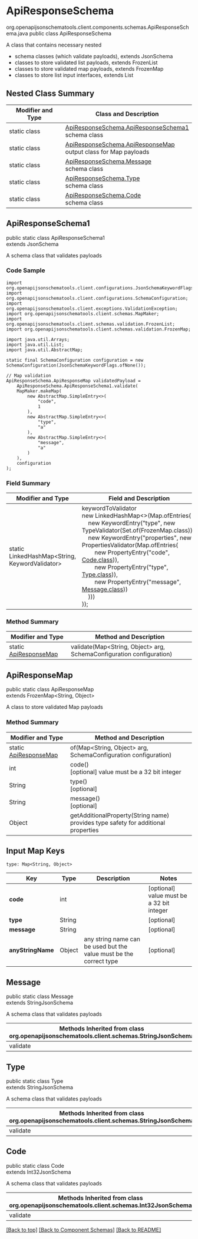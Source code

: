 # ApiResponseSchema
org.openapijsonschematools.client.components.schemas.ApiResponseSchema.java
public class ApiResponseSchema

A class that contains necessary nested
- schema classes (which validate payloads), extends JsonSchema
- classes to store validated list payloads, extends FrozenList
- classes to store validated map payloads, extends FrozenMap
- classes to store list input interfaces, extends List

## Nested Class Summary
| Modifier and Type | Class and Description |
| ----------------- | ---------------------- |
| static class | [ApiResponseSchema.ApiResponseSchema1](#apiresponseschema1)<br> schema class |
| static class | [ApiResponseSchema.ApiResponseMap](#apiresponsemap)<br> output class for Map payloads |
| static class | [ApiResponseSchema.Message](#message)<br> schema class |
| static class | [ApiResponseSchema.Type](#type)<br> schema class |
| static class | [ApiResponseSchema.Code](#code)<br> schema class |

## ApiResponseSchema1
public static class ApiResponseSchema1<br>
extends JsonSchema

A schema class that validates payloads

### Code Sample
```
import org.openapijsonschematools.client.configurations.JsonSchemaKeywordFlags;
import org.openapijsonschematools.client.configurations.SchemaConfiguration;
import org.openapijsonschematools.client.exceptions.ValidationException;
import org.openapijsonschematools.client.schemas.MapMaker;
import org.openapijsonschematools.client.schemas.validation.FrozenList;
import org.openapijsonschematools.client.schemas.validation.FrozenMap;

import java.util.Arrays;
import java.util.List;
import java.util.AbstractMap;

static final SchemaConfiguration configuration = new SchemaConfiguration(JsonSchemaKeywordFlags.ofNone());

// Map validation
ApiResponseSchema.ApiResponseMap validatedPayload =
    ApiResponseSchema.ApiResponseSchema1.validate(
    MapMaker.makeMap(
        new AbstractMap.SimpleEntry<>(
            "code",
            1
        ),
        new AbstractMap.SimpleEntry<>(
            "type",
            "a"
        ),
        new AbstractMap.SimpleEntry<>(
            "message",
            "a"
        )
    ),
    configuration
);
```

### Field Summary
| Modifier and Type | Field and Description |
| ----------------- | ---------------------- |
| static LinkedHashMap<String, KeywordValidator> |keywordToValidator<br/>new LinkedHashMap<>(Map.ofEntries(<br/>&nbsp;&nbsp;&nbsp;&nbsp;new KeywordEntry("type", new TypeValidator(Set.of(FrozenMap.class))),<br/>&nbsp;&nbsp;&nbsp;&nbsp;new KeywordEntry("properties", new PropertiesValidator(Map.ofEntries(<br>&nbsp;&nbsp;&nbsp;&nbsp;&nbsp;&nbsp;&nbsp;&nbsp;new PropertyEntry("code", [Code.class](#code))),<br>&nbsp;&nbsp;&nbsp;&nbsp;&nbsp;&nbsp;&nbsp;&nbsp;new PropertyEntry("type", [Type.class](#type))),<br>&nbsp;&nbsp;&nbsp;&nbsp;&nbsp;&nbsp;&nbsp;&nbsp;new PropertyEntry("message", [Message.class](#message)))<br>&nbsp;&nbsp;&nbsp;&nbsp;)))<br>)); |

### Method Summary
| Modifier and Type | Method and Description |
| ----------------- | ---------------------- |
| static [ApiResponseMap](#apiresponsemap) | validate(Map<String, Object> arg, SchemaConfiguration configuration) |

## ApiResponseMap
public static class ApiResponseMap<br>
extends FrozenMap<String, Object>

A class to store validated Map payloads

### Method Summary
| Modifier and Type | Method and Description |
| ----------------- | ---------------------- |
| static [ApiResponseMap](#apiresponsemap) | of(Map<String, Object> arg, SchemaConfiguration configuration) |
| int | code()<br>[optional] value must be a 32 bit integer |
| String | type()<br>[optional] |
| String | message()<br>[optional] |
| Object | getAdditionalProperty(String name)<br>provides type safety for additional properties |

## Input Map Keys
```
type: Map<String, Object>
```
| Key | Type |  Description | Notes |
| --- | ---- | ------------ | ----- |
| **code** | int |  | [optional] value must be a 32 bit integer |
| **type** | String |  | [optional] |
| **message** | String |  | [optional] |
| **anyStringName** | Object | any string name can be used but the value must be the correct type | [optional] |

## Message
public static class Message<br>
extends StringJsonSchema

A schema class that validates payloads

| Methods Inherited from class org.openapijsonschematools.client.schemas.StringJsonSchema |
| ------------------------------------------------------------------ |
| validate                                                           |

## Type
public static class Type<br>
extends StringJsonSchema

A schema class that validates payloads

| Methods Inherited from class org.openapijsonschematools.client.schemas.StringJsonSchema |
| ------------------------------------------------------------------ |
| validate                                                           |

## Code
public static class Code<br>
extends Int32JsonSchema

A schema class that validates payloads

| Methods Inherited from class org.openapijsonschematools.client.schemas.Int32JsonSchema |
| ------------------------------------------------------------------ |
| validate                                                           |

[[Back to top]](#top) [[Back to Component Schemas]](../../../README.md#Component-Schemas) [[Back to README]](../../../README.md)
